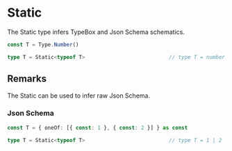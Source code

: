 # Static

The Static type infers TypeBox and Json Schema schematics.

```typescript
const T = Type.Number()

type T = Static<typeof T>                           // type T = number
```

## Remarks

The Static can be used to infer raw Json Schema.

### Json Schema

```typescript
const T = { oneOf: [{ const: 1 }, { const: 2 }] } as const

type T = Static<typeof T>                           // type T = 1 | 2
```